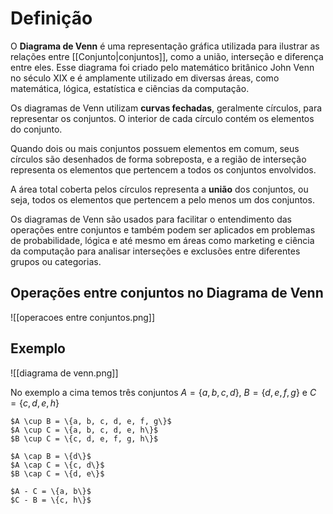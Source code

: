 # Definição
O **Diagrama de Venn** é uma representação gráfica utilizada para ilustrar as relações entre [[Conjunto|conjuntos]], como a união, interseção e diferença entre eles. Esse diagrama foi criado pelo matemático britânico John Venn no século XIX e é amplamente utilizado em diversas áreas, como matemática, lógica, estatística e ciências da computação.

Os diagramas de Venn utilizam **curvas fechadas**, geralmente círculos, para representar os conjuntos. O interior de cada círculo contém os elementos do conjunto.

Quando dois ou mais conjuntos possuem elementos em comum, seus círculos são desenhados de forma sobreposta, e a região de interseção representa os elementos que pertencem a todos os conjuntos envolvidos.

A área total coberta pelos círculos representa a **união** dos conjuntos, ou seja, todos os elementos que pertencem a pelo menos um dos conjuntos.

Os diagramas de Venn são usados para facilitar o entendimento das operações entre conjuntos e também podem ser aplicados em problemas de probabilidade, lógica e até mesmo em áreas como marketing e ciência da computação para analisar interseções e exclusões entre diferentes grupos ou categorias.
## Operações entre conjuntos no Diagrama de Venn

![[operacoes entre conjuntos.png]]
## Exemplo

![[diagrama de venn.png]]

No exemplo a cima temos três conjuntos
	$A = \{a, b, c, d\}$, $B = \{d, e, f, g\}$ e $C = \{c, d, e, h\}$
	
	$A \cup B = \{a, b, c, d, e, f, g\}$
	$A \cup C = \{a, b, c, d, e, h\}$
	$B \cup C = \{c, d, e, f, g, h\}$
	
	$A \cap B = \{d\}$
	$A \cap C = \{c, d\}$
	$B \cap C = \{d, e\}$
	
	$A - C = \{a, b\}$
	$C - B = \{c, h\}$
